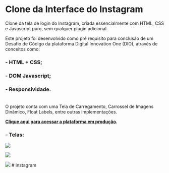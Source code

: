 # Clone da Interface do Instagram

Clone da tela de login do Instagram, criada essencialmente com HTML, CSS e Javascript puro, sem qualquer plugin adicional.

Este projeto foi desenvolvido como pré requisito para conclusão de um Desafio de Código da plataforma Digital Innovation One (DIO), através de conceitos como:

### - HTML + CSS;
### - DOM Javascript;
### - Responsividade.<br><br>

O projeto conta com uma Tela de Carregamento, Carrossel de Imagens Dinâmico, Float Labels, entre outras implementações. 

**[Clique aqui para acessar a plataforma em produção](https://daniseveriano.github.io/clone-da-interface-instagram/).**

### - Telas:

![](https://i.ibb.co/93NFjXw/Captura-de-tela-2022-05-31-02-41-31.png)

![](https://i.ibb.co/ryLSdKz/Captura-de-tela-2022-05-31-00-06-03.png)

![](https://i.ibb.co/D8K7GY8/Captura-de-tela-2022-05-31-00-06-37.png)
#   i n s t a g r a m  
 